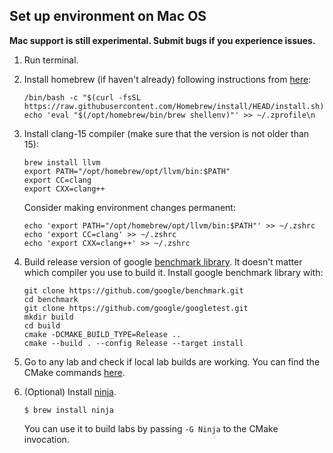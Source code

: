 ## Set up environment on Mac OS

**Mac support is still experimental. Submit bugs if you experience issues.**

1. Run terminal.

2. Install homebrew (if haven't already) following instructions from [here](https://brew.sh):

    ```
    /bin/bash -c "$(curl -fsSL https://raw.githubusercontent.com/Homebrew/install/HEAD/install.sh)"
    echo 'eval "$(/opt/homebrew/bin/brew shellenv)"' >> ~/.zprofile\n
    ```

2. Install clang-15 compiler (make sure that the version is not older than 15):

    ```
    brew install llvm
    export PATH="/opt/homebrew/opt/llvm/bin:$PATH"
    export CC=clang
    export CXX=clang++
    ```

    Consider making environment changes permanent:

    ```
    echo 'export PATH="/opt/homebrew/opt/llvm/bin:$PATH"' >> ~/.zshrc
    echo 'export CC=clang' >> ~/.zshrc
    echo 'export CXX=clang++' >> ~/.zshrc
    ```

5. Build release version of google [benchmark library](https://github.com/google/benchmark#installation). It doesn't matter which compiler you use to build it. Install google benchmark library with:
    
    ```
    git clone https://github.com/google/benchmark.git
    cd benchmark
    git clone https://github.com/google/googletest.git
    mkdir build
    cd build
    cmake -DCMAKE_BUILD_TYPE=Release ..
    cmake --build . --config Release --target install
    ```

6. Go to any lab and check if local lab builds are working. You can find the CMake commands [here](GetStarted.md#how-to-build-lab-assignments). 

7. (Optional) Install [ninja](https://github.com/ninja-build).
    
    ```
    $ brew install ninja
    ```
    
    You can use it to build labs by passing `-G Ninja` to the CMake invocation.
